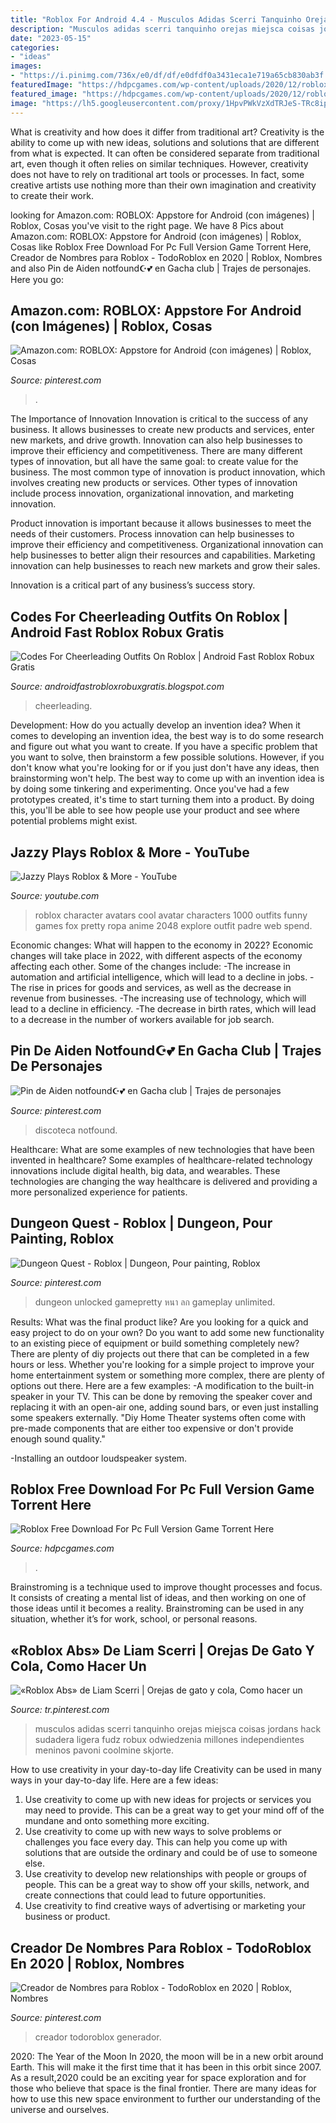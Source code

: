 ```yaml
---
title: "Roblox For Android 4.4 - Musculos Adidas Scerri Tanquinho Orejas Miejsca Coisas Jordans Hack Sudadera Ligera Fudz Robux Odwiedzenia Millones Independientes Meninos Pavoni Coolmine Skjorte"
description: "Musculos adidas scerri tanquinho orejas miejsca coisas jordans hack sudadera ligera fudz robux odwiedzenia millones independientes meninos pavoni coolmine skjorte"
date: "2023-05-15"
categories:
- "ideas"
images:
- "https://i.pinimg.com/736x/e0/df/df/e0dfdf0a3431eca1e719a65cb830ab3f.jpg"
featuredImage: "https://hdpcgames.com/wp-content/uploads/2020/12/roblox-game-download-for-pc-2048x1152.jpg"
featured_image: "https://hdpcgames.com/wp-content/uploads/2020/12/roblox-game-download-for-pc-2048x1152.jpg"
image: "https://lh5.googleusercontent.com/proxy/1HpvPWkVzXdTRJeS-TRc8ipqfo0NUvsPwAlJLNhpDG1FJ4c3wy2wdrRecv6RrXHzUVaJrrjzYaL7fKEdTNbrLTy-gZA=w1200-h630-n-k-no-nu"
---
```



What is creativity and how does it differ from traditional art?
Creativity is the ability to come up with new ideas, solutions and solutions that are different from what is expected. It can often be considered separate from traditional art, even though it often relies on similar techniques. However, creativity does not have to rely on traditional art tools or processes. In fact, some creative artists use nothing more than their own imagination and creativity to create their work.

	

		
looking for Amazon.com: ROBLOX: Appstore for Android (con imágenes) | Roblox, Cosas you've visit to the right page. We have 8 Pics about Amazon.com: ROBLOX: Appstore for Android (con imágenes) | Roblox, Cosas like Roblox Free Download For Pc Full Version Game Torrent Here, Creador de Nombres para Roblox - TodoRoblox en 2020 | Roblox, Nombres and also Pin de ️Aiden notfound☪️💕 en Gacha club | Trajes de personajes. Here you go:
		
    
## Amazon.com: ROBLOX: Appstore For Android (con Imágenes) | Roblox, Cosas

<img loading=lazy src="https://i.pinimg.com/736x/e0/df/df/e0dfdf0a3431eca1e719a65cb830ab3f.jpg" onerror="this.onerror=null;this.src='https://tse2.mm.bing.net/th?id=OIP._1dA0c4T0mKq4tiRhmGB2QHaHa&amp;pid=15.1';" alt="Amazon.com: ROBLOX: Appstore for Android (con imágenes) | Roblox, Cosas">

_Source: pinterest.com_

>. 

	

The Importance of Innovation
Innovation is critical to the success of any business. It allows businesses to create new products and services, enter new markets, and drive growth. Innovation can also help businesses to improve their efficiency and competitiveness.
There are many different types of innovation, but all have the same goal: to create value for the business. The most common type of innovation is product innovation, which involves creating new products or services. Other types of innovation include process innovation, organizational innovation, and marketing innovation.

Product innovation is important because it allows businesses to meet the needs of their customers. Process innovation can help businesses to improve their efficiency and competitiveness. Organizational innovation can help businesses to better align their resources and capabilities. Marketing innovation can help businesses to reach new markets and grow their sales.

Innovation is a critical part of any business’s success story.

    
## Codes For Cheerleading Outfits On Roblox | Android Fast Roblox Robux Gratis

<img loading=lazy src="https://lh5.googleusercontent.com/proxy/1HpvPWkVzXdTRJeS-TRc8ipqfo0NUvsPwAlJLNhpDG1FJ4c3wy2wdrRecv6RrXHzUVaJrrjzYaL7fKEdTNbrLTy-gZA=w1200-h630-n-k-no-nu" onerror="this.onerror=null;this.src='https://tse1.mm.bing.net/th?id=OIP.VAKq09Mws3zfwrGjOujE-QHaFj&amp;pid=15.1';" alt="Codes For Cheerleading Outfits On Roblox | Android Fast Roblox Robux Gratis">

_Source: androidfastrobloxrobuxgratis.blogspot.com_

>cheerleading. 

	

Development: How do you actually develop an invention idea?
When it comes to developing an invention idea, the best way is to do some research and figure out what you want to create. If you have a specific problem that you want to solve, then brainstorm a few possible solutions. However, if you don't know what you're looking for or if you just don't have any ideas, then brainstorming won't help. The best way to come up with an invention idea is by doing some tinkering and experimenting. Once you've had a few prototypes created, it's time to start turning them into a product. By doing this, you'll be able to see how people use your product and see where potential problems might exist.

    
## Jazzy Plays Roblox &amp; More - YouTube

<img loading=lazy src="https://yt3.ggpht.com/-mk9_KUMvmbY/AAAAAAAAAAI/AAAAAAAAAAA/sS9Sx9nYthk/s900-c-k-no-mo-rj-c0xffffff/photo.jpg" onerror="this.onerror=null;this.src='https://tse4.mm.bing.net/th?id=OIP.pGqpoX-StlPRjyaPfVHNAAHaHa&amp;pid=15.1';" alt="Jazzy Plays Roblox &amp; More - YouTube">

_Source: youtube.com_

>roblox character avatars cool avatar characters 1000 outfits funny games fox pretty ropa anime 2048 explore outfit padre web spend. 

	

Economic changes: What will happen to the economy in 2022?
Economic changes will take place in 2022, with different aspects of the economy affecting each other. Some of the changes include: 
-The increase in automation and artificial intelligence, which will lead to a decline in jobs. 
-The rise in prices for goods and services, as well as the decrease in revenue from businesses. 
-The increasing use of technology, which will lead to a decline in efficiency. 
-The decrease in birth rates, which will lead to a decrease in the number of workers available for job search.

    
## Pin De ️Aiden Notfound☪️💕 En Gacha Club | Trajes De Personajes

<img loading=lazy src="https://i.pinimg.com/736x/36/bf/4e/36bf4e5049bf2342781efce75417f745.jpg" onerror="this.onerror=null;this.src='https://tse4.mm.bing.net/th?id=OIP.D086QBdhRau1TD65imXqjgHaHP&amp;pid=15.1';" alt="Pin de ️Aiden notfound☪️💕 en Gacha club | Trajes de personajes">

_Source: pinterest.com_

>discoteca notfound. 

	

Healthcare: What are some examples of new technologies that have been invented in healthcare?
Some examples of healthcare-related technology innovations include digital health, big data, and wearables. These technologies are changing the way healthcare is delivered and providing a more personalized experience for patients.

    
## Dungeon Quest - Roblox | Dungeon, Pour Painting, Roblox

<img loading=lazy src="https://i.pinimg.com/736x/30/da/9f/30da9f7a01a05c8e5ab92d08b2bf3c13.jpg" onerror="this.onerror=null;this.src='https://tse4.mm.bing.net/th?id=OIP.voaoHsWekzp8BNPH2oRQXQHaEK&amp;pid=15.1';" alt="Dungeon Quest - Roblox | Dungeon, Pour painting, Roblox">

_Source: pinterest.com_

>dungeon unlocked gamepretty หนา ลก gameplay unlimited. 

	

Results: What was the final product like?
Are you looking for a quick and easy project to do on your own? Do you want to add some new functionality to an existing piece of equipment or build something completely new? There are plenty of diy projects out there that can be completed in a few hours or less. Whether you're looking for a simple project to improve your home entertainment system or something more complex, there are plenty of options out there. Here are a few examples: 
-A modification to the built-in speaker in your TV. This can be done by removing the speaker cover and replacing it with an open-air one, adding sound bars, or even just installing some speakers externally.
"Diy Home Theater systems often come with pre-made components that are either too expensive or don't provide enough sound quality."

-Installing an outdoor loudspeaker system.

    
## Roblox Free Download For Pc Full Version Game Torrent Here

<img loading=lazy src="https://hdpcgames.com/wp-content/uploads/2020/12/roblox-game-download-for-pc-2048x1152.jpg" onerror="this.onerror=null;this.src='https://tse2.mm.bing.net/th?id=OIP.dZ50axCSCFMNewLseAv9OgHaEK&amp;pid=15.1';" alt="Roblox Free Download For Pc Full Version Game Torrent Here">

_Source: hdpcgames.com_

>. 

	

Brainstroming is a technique used to improve thought processes and focus. It consists of creating a mental list of ideas, and then working on one of those ideas until it becomes a reality. Brainstroming can be used in any situation, whether it’s for work, school, or personal reasons.

    
## «Roblox Abs» De Liam Scerri | Orejas De Gato Y Cola, Como Hacer Un

<img loading=lazy src="https://i.pinimg.com/736x/44/fc/4b/44fc4b79a8c7875f78f6dee523c345ad.jpg" onerror="this.onerror=null;this.src='https://tse4.mm.bing.net/th?id=OIP.t8HgTMtT0tC8US6-ug90ggHaHa&amp;pid=15.1';" alt="«Roblox Abs» de Liam Scerri | Orejas de gato y cola, Como hacer un">

_Source: tr.pinterest.com_

>musculos adidas scerri tanquinho orejas miejsca coisas jordans hack sudadera ligera fudz robux odwiedzenia millones independientes meninos pavoni coolmine skjorte. 

	

How to use creativity in your day-to-day life
Creativity can be used in many ways in your day-to-day life. Here are a few ideas: 
1. Use creativity to come up with new ideas for projects or services you may need to provide. This can be a great way to get your mind off of the mundane and onto something more exciting. 
2. Use creativity to come up with new ways to solve problems or challenges you face every day. This can help you come up with solutions that are outside the ordinary and could be of use to someone else. 
3. Use creativity to develop new relationships with people or groups of people. This can be a great way to show off your skills, network, and create connections that could lead to future opportunities. 
4. Use creativity to find creative ways of advertising or marketing your business or product.

    
## Creador De Nombres Para Roblox - TodoRoblox En 2020 | Roblox, Nombres

<img loading=lazy src="https://i.pinimg.com/736x/9b/49/60/9b49601a52c9cc53bc6a9feaffb862da.jpg" onerror="this.onerror=null;this.src='https://tse2.mm.bing.net/th?id=OIP.sxwVWW8kmX6mtRWNQuGvPAHaEK&amp;pid=15.1';" alt="Creador de Nombres para Roblox - TodoRoblox en 2020 | Roblox, Nombres">

_Source: pinterest.com_

>creador todoroblox generador. 

	

2020: The Year of the Moon
In 2020, the moon will be in a new orbit around Earth. This will make it the first time that it has been in this orbit since 2007. As a result,2020 could be an exciting year for space exploration and for those who believe that space is the final frontier. There are many ideas for how to use this new space environment to further our understanding of the universe and ourselves.

